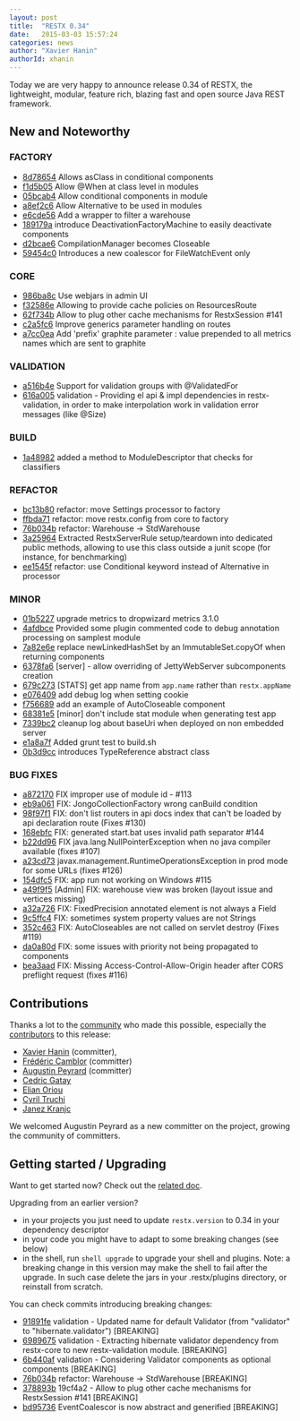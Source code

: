 ```yaml
---
layout: post
title:  "RESTX 0.34"
date:   2015-03-03 15:57:24
categories: news
author: "Xavier Hanin"
authorId: xhanin
---
```



Today we are very happy to announce release 0.34 of RESTX, the lightweight, modular, feature rich, blazing fast and open source Java REST framework.

## New and Noteworthy

### FACTORY

- [8d78654](https://github.com/restx/restx/commit/8d78654) Allows asClass in conditional components
- [f1d5b05](https://github.com/restx/restx/commit/f1d5b05) Allow @When at class level in modules
- [05bcab4](https://github.com/restx/restx/commit/05bcab4) Allow conditional components in module
- [a8ef2c6](https://github.com/restx/restx/commit/a8ef2c6) Allow Alternative to be used in modules
- [e6cde56](https://github.com/restx/restx/commit/e6cde56) Add a wrapper to filter a warehouse
- [189179a](https://github.com/restx/restx/commit/189179a) introduce DeactivationFactoryMachine to easily deactivate components
- [d2bcae6](https://github.com/restx/restx/commit/d2bcae6) CompilationManager becomes Closeable
- [59454c0](https://github.com/restx/restx/commit/59454c0) Introduces a new coalescor for FileWatchEvent only

### CORE

- [986ba8c](https://github.com/restx/restx/commit/986ba8c) Use webjars in admin UI
- [f32586e](https://github.com/restx/restx/commit/f32586e) Allowing to provide cache policies on ResourcesRoute
- [62f734b](https://github.com/restx/restx/commit/62f734b) Allow to plug other cache mechanisms for RestxSession #141
- [c2a5fc6](https://github.com/restx/restx/commit/c2a5fc6) Improve generics parameter handling on routes
- [a7cc0ea](https://github.com/restx/restx/commit/a7cc0ea) Add 'prefix' graphite parameter : value prepended to all metrics names which are sent to graphite


### VALIDATION

- [a516b4e](https://github.com/restx/restx/commit/a516b4e) Support for validation groups with @ValidatedFor
- [616a005](https://github.com/restx/restx/commit/616a005) validation - Providing el api & impl dependencies in restx-validation, in order to make interpolation work in validation error messages (like @Size)

### BUILD

- [1a48982](https://github.com/restx/restx/commit/1a48982) added a method to ModuleDescriptor that checks for classifiers

### REFACTOR

- [bc13b80](https://github.com/restx/restx/commit/bc13b80) refactor: move Settings processor to factory
- [ffbda71](https://github.com/restx/restx/commit/ffbda71) refactor: move restx.config from core to factory
- [76b034b](https://github.com/restx/restx/commit/76b034b) refactor: Warehouse -> StdWarehouse
- [3a25964](https://github.com/restx/restx/commit/3a25964) Extracted RestxServerRule setup/teardown into dedicated public methods, allowing to use this class outside a junit scope (for instance, for benchmarking)
- [ee1545f](https://github.com/restx/restx/commit/ee1545f) refactor: use Conditional keyword instead of Alternative in processor

### MINOR

- [01b5227](https://github.com/restx/restx/commit/01b5227) upgrade metrics to dropwizard metrics 3.1.0
- [4afdbce](https://github.com/restx/restx/commit/4afdbce) Provided some plugin commented code to debug annotation processing on samplest module
- [7a82e6e](https://github.com/restx/restx/commit/7a82e6e) replace newLinkedHashSet by an ImmutableSet.copyOf when returning components
- [6378fa6](https://github.com/restx/restx/commit/6378fa6) [server] - allow overriding of JettyWebServer subcomponents creation
- [679c273](https://github.com/restx/restx/commit/679c273) [STATS] get app name from `app.name` rather than `restx.appName`
- [e076409](https://github.com/restx/restx/commit/e076409) add debug log when setting cookie
- [f756689](https://github.com/restx/restx/commit/f756689) add an example of AutoCloseable component
- [68381e5](https://github.com/restx/restx/commit/68381e5) [minor] don't include stat module when generating test app
- [7339bc2](https://github.com/restx/restx/commit/7339bc2) cleanup log about baseUri when deployed on non embedded server
- [e1a8a7f](https://github.com/restx/restx/commit/e1a8a7f) Added grunt test to build.sh
- [0b3d9cc](https://github.com/restx/restx/commit/0b3d9cc) introduces TypeReference abstract class


### BUG FIXES

- [a872170](https://github.com/restx/restx/commit/a872170) FIX improper use of module id - #113
- [eb9a061](https://github.com/restx/restx/commit/eb9a061) FIX: JongoCollectionFactory wrong canBuild condition
- [98f97f1](https://github.com/restx/restx/commit/98f97f1) FIX: don't list routers in api docs index that can't be loaded by api declaration route (Fixes #130)
- [168ebfc](https://github.com/restx/restx/commit/168ebfc) FIX: generated start.bat uses invalid path separator #144
- [b22dd96](https://github.com/restx/restx/commit/b22dd96) FIX java.lang.NullPointerException when no java compiler available (fixes #107)
- [a23cd73](https://github.com/restx/restx/commit/a23cd73) javax.management.RuntimeOperationsException in prod mode for some URLs (fixes #126)
- [154dfc5](https://github.com/restx/restx/commit/154dfc5) FIX: app run not working on Windows #115
- [a49f9f5](https://github.com/restx/restx/commit/a49f9f5) [Admin] FIX: warehouse view was broken (layout issue and vertices missing)
- [a32a726](https://github.com/restx/restx/commit/a32a726) FIX: FixedPrecision annotated element is not always a Field
- [9c5ffc4](https://github.com/restx/restx/commit/9c5ffc4) FIX: sometimes system property values are not Strings
- [352c463](https://github.com/restx/restx/commit/352c463) FIX: AutoCloseables are not called on servlet destroy (Fixes #119)
- [da0a80d](https://github.com/restx/restx/commit/da0a80d) FIX: some issues with priority not being propagated to components
- [bea3aad](https://github.com/restx/restx/commit/bea3aad) FIX: Missing Access-Control-Allow-Origin header after CORS preflight request (fixes #116)

## Contributions

Thanks a lot to the [community](/community/) who made this possible, especially the [contributors](https://github.com/restx/restx/graphs/contributors) to this release:

- [Xavier Hanin](https://github.com/restx/restx/commits?author=xhanin) (committer),
- [Frédéric Camblor](https://github.com/restx/restx/commits?author=fcamblor) (committer)
- [Augustin Peyrard](https://github.com/restx/restx/commits?author=a-peyrard) (committer)
- [Cedric Gatay](https://github.com/restx/restx/commits?author=CedricGatay)
- [Elian Oriou](https://github.com/restx/restx/commits?author=walien)
- [Cyril Truchi](https://github.com/restx/restx/commits?author=ctruchi)
- [Janez Kranjc](https://github.com/restx/restx/commits?author=janezkranjc)

We welcomed Augustin Peyrard as a new committer on the project, growing the community of committers.

## Getting started / Upgrading

Want to get started now? Check out the [related doc](/docs/getting-started.html).


Upgrading from an earlier version?

- in your projects you just need to update `restx.version` to 0.34 in your dependency descriptor
- in your code you might have to adapt to some breaking changes (see below)
- in the shell, run `shell upgrade` to upgrade your shell and plugins. Note: a breaking change in this version may make the shell to fail after the upgrade. In such case delete the jars in your .restx/plugins directory, or reinstall from scratch.


You can check commits introducing breaking changes:

- [91891fe](https://github.com/restx/restx/commit/91891fe) validation - Updated name for default Validator (from "validator" to "hibernate.validator") [BREAKING]
- [6989675](https://github.com/restx/restx/commit/6989675) validation - Extracting hibernate validator dependency from restx-core to new restx-validation module. [BREAKING]
- [6b440af](https://github.com/restx/restx/commit/6b440af) validation - Considering Validator components as optional components [BREAKING]
- [76b034b](https://github.com/restx/restx/commit/76b034b) refactor: Warehouse -> StdWarehouse [BREAKING]
- [378893b](https://github.com/restx/restx/commit/378893b) 19cf4a2 - Allow to plug other cache mechanisms for RestxSession #141 [BREAKING]
- [bd95736](https://github.com/restx/restx/commit/bd95736) EventCoalescor is now abstract and generified [BREAKING]


